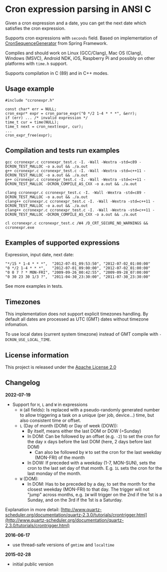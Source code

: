 Cron expression parsing in ANSI C
=================================

Given a cron expression and a date, you can get the next date which satisfies the cron expression.

Supports cron expressions with `seconds` field. Based on implementation of [CronSequenceGenerator](https://github.com/spring-projects/spring-framework/blob/babbf6e8710ab937cd05ece20270f51490299270/spring-context/src/main/java/org/springframework/scheduling/support/CronSequenceGenerator.java) from Spring Framework.

Compiles and should work on Linux (GCC/Clang), Mac OS (Clang), Windows (MSVC), Android NDK, iOS, Raspberry Pi and possibly on other platforms with `time.h` support.

Supports compilation in C (89) and in C++ modes.

Usage example
-------------

    #include "ccronexpr.h"

    const char* err = NULL;
    cron_expr* expr = cron_parse_expr("0 */2 1-4 * * *", &err);
    if (err) ... /* invalid expression */
    time_t cur = time(NULL);
    time_t next = cron_next(expr, cur);
    ...
    cron_expr_free(expr);


Compilation and tests run examples
----------------------------------

    gcc ccronexpr.c ccronexpr_test.c -I. -Wall -Wextra -std=c89 -DCRON_TEST_MALLOC -o a.out && ./a.out
    g++ ccronexpr.c ccronexpr_test.c -I. -Wall -Wextra -std=c++11 -DCRON_TEST_MALLOC -o a.out && ./a.out
    g++ ccronexpr.c ccronexpr_test.c -I. -Wall -Wextra -std=c++11 -DCRON_TEST_MALLOC -DCRON_COMPILE_AS_CXX -o a.out && ./a.out

    clang ccronexpr.c ccronexpr_test.c -I. -Wall -Wextra -std=c89 -DCRON_TEST_MALLOC -o a.out && ./a.out
    clang++ ccronexpr.c ccronexpr_test.c -I. -Wall -Wextra -std=c++11 -DCRON_TEST_MALLOC -o a.out && ./a.out
    clang++ ccronexpr.c ccronexpr_test.c -I. -Wall -Wextra -std=c++11 -DCRON_TEST_MALLOC -DCRON_COMPILE_AS_CXX -o a.out && ./a.out

    cl ccronexpr.c ccronexpr_test.c /W4 /D_CRT_SECURE_NO_WARNINGS && ccronexpr.exe

Examples of supported expressions
---------------------------------

Expression, input date, next date:

    "*/15 * 1-4 * * *",  "2012-07-01_09:53:50", "2012-07-02_01:00:00"
    "0 */2 1-4 * * *",   "2012-07-01_09:00:00", "2012-07-02_01:00:00"
    "0 0 7 ? * MON-FRI", "2009-09-26_00:42:55", "2009-09-28_07:00:00"
    "0 30 23 30 1/3 ?",  "2011-04-30_23:30:00", "2011-07-30_23:30:00"

See more examples in tests.

Timezones
---------

This implementation does not support explicit timezones handling. By default all dates are
processed as UTC (GMT) dates without timezone infomation. 

To use local dates (current system timezone) instead of GMT compile with `-DCRON_USE_LOCAL_TIME`.

License information
-------------------

This project is released under the [Apache License 2.0](http://www.apache.org/licenses/LICENSE-2.0)

Changelog
---------
**2022-07-19**

 * Support for `H`, `L` and `W` in expressions
   * `H` (all fields): Is replaced with a pseudo-randomly generated number to allow triggering a task on a unique (per job, device...) time, but also consistent time or offset.
   * `L` (Day of month (DOM) or Day of week (DOW)):
     * By itself, means either the last DOM or DOW (=Sunday)
     * In DOM: Can be followed by an offset (e.g. `-2`) to set the cron for the day x days before the last DOM (here, 2 days before last DOM)
       * Can also be followed by `W` to set the cron for the last weekday (MON-FRI) of the month
     * In DOW: If preceded with a weekday (1-7, MON-SUN), sets the cron to the last set day of that month. E.g. `1L` sets the cron for the last monday of the month.
   * `W` (DOM):
     * In DOM: Has to be preceded by a day, to set the month for the closest weekday (MON-FRI) to that day. The trigger will not "jump" across months, 
       e.g. `1W` will trigger on the 2nd if the 1st is a Sunday, and on the 3rd if the 1st is a Saturday.

Explanation in more detail: [http://www.quartz-scheduler.org/documentation/quartz-2.3.0/tutorials/crontrigger.html](http://www.quartz-scheduler.org/documentation/quartz-2.3.0/tutorials/crontrigger.html)

**2016-06-17**

 * use thread-safe versions of `gmtime` and `localtime`

**2015-02-28**

 * initial public version
